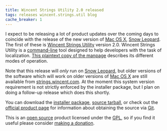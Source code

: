 ```yaml
---
title: Wincent Strings Utility 2.0 released
tags: releases wincent.strings.util blog
cache_breaker: 1
---
```


I expect to be releasing a lot of product updates over the coming days to coincide with the release of the new version of [Mac OS X](/wiki/Mac_OS_X), [Snow Leopard](/wiki/Snow_Leopard). The first of these is [Wincent Strings Utility](/wiki/Wincent_Strings_Utility) version 2.0. Wincent Strings Utility is a [command-line](/wiki/command-line) tool designed to help developers with the task of localization. [This plaintext copy of the manpage](http://wincent.com/a/products/wincent-strings-util/wincent-strings-util.1.txt) describes its different modes of operation.

Note that this release will _only_ run on [Snow Leopard](/wiki/Snow_Leopard), but older versions of the software which will work on older versions of [Mac OS X](/wiki/Mac_OS_X) are still available from [strings.wincent.com](http://strings.wincent.com/). At the moment this system version requirement is not strictly enforced by the installer package, but I plan on doing a follow-up release which does this shortly.

You can download the [installer package](http://wincent.com/a/products/wincent-strings-util/download/wincent-strings-util-2.0.pkg.zip), [source tarball](http://wincent.com/a/products/wincent-strings-util/download/wincent-strings-util-2.0-src.tar.gz), or check out the [official product page](http://strings.wincent.com/) for information about obtaining the source via [Git](/wiki/Git).

This is an [open source](/wiki/open_source) product licensed under the [GPL](/wiki/GPL), so if you find it useful please consider [making a donation](https://www.paypal.com/xclick/business=win@wincent.com&item_name=Wincent+Strings+Utility+donation&no_note=1&currency_code=EUR&lc=GB).
